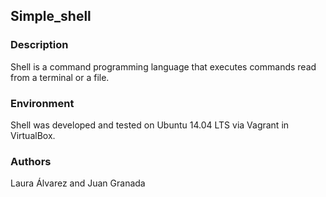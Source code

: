 ## Simple_shell
### Description
Shell is a command programming language that executes commands read from a terminal or a file.

### Environment
Shell  was developed and tested on Ubuntu 14.04 LTS via Vagrant in VirtualBox.

### Authors
Laura Álvarez and Juan Granada

